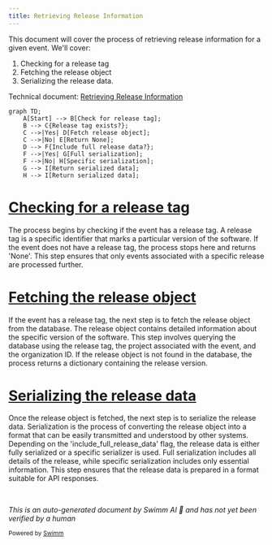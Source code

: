 ```yaml
---
title: Retrieving Release Information
---
```

This document will cover the process of retrieving release information for a given event. We'll cover:

1. Checking for a release tag
2. Fetching the release object
3. Serializing the release data.

Technical document: <SwmLink doc-title="Retrieving Release Information">[Retrieving Release Information](/.swm/retrieving-release-information.yq9rw89n.sw.md)</SwmLink>

```mermaid
graph TD;
    A[Start] --> B[Check for release tag];
    B --> C{Release tag exists?};
    C -->|Yes| D[Fetch release object];
    C -->|No| E[Return None];
    D --> F{Include full release data?};
    F -->|Yes| G[Full serialization];
    F -->|No| H[Specific serialization];
    G --> I[Return serialized data];
    H --> I[Return serialized data];
```

# [Checking for a release tag](https://app.swimm.io/repos/Z2l0aHViJTNBJTNBc2VudHJ5LWRlbW8tMSUzQSUzQVN3aW1tLURlbW8=/docs/yq9rw89n#_get_release_info)

The process begins by checking if the event has a release tag. A release tag is a specific identifier that marks a particular version of the software. If the event does not have a release tag, the process stops here and returns 'None'. This step ensures that only events associated with a specific release are processed further.

# [Fetching the release object](https://app.swimm.io/repos/Z2l0aHViJTNBJTNBc2VudHJ5LWRlbW8tMSUzQSUzQVN3aW1tLURlbW8=/docs/yq9rw89n#_get_release_info)

If the event has a release tag, the next step is to fetch the release object from the database. The release object contains detailed information about the specific version of the software. This step involves querying the database using the release tag, the project associated with the event, and the organization ID. If the release object is not found in the database, the process returns a dictionary containing the release version.

# [Serializing the release data](https://app.swimm.io/repos/Z2l0aHViJTNBJTNBc2VudHJ5LWRlbW8tMSUzQSUzQVN3aW1tLURlbW8=/docs/yq9rw89n#_get_release_info)

Once the release object is fetched, the next step is to serialize the release data. Serialization is the process of converting the release object into a format that can be easily transmitted and understood by other systems. Depending on the 'include_full_release_data' flag, the release data is either fully serialized or a specific serializer is used. Full serialization includes all details of the release, while specific serialization includes only essential information. This step ensures that the release data is prepared in a format suitable for API responses.

&nbsp;

*This is an auto-generated document by Swimm AI 🌊 and has not yet been verified by a human*

<SwmMeta version="3.0.0" repo-id="Z2l0aHViJTNBJTNBc2VudHJ5LWRlbW8tMSUzQSUzQVN3aW1tLURlbW8=" repo-name="sentry-demo-1" doc-type="product-flows"><sup>Powered by [Swimm](/)</sup></SwmMeta>
